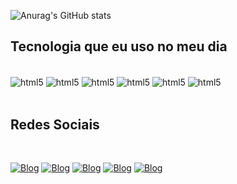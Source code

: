 ![Anurag's GitHub stats](https://github-readme-stats.vercel.app/api?username=Carlosnascimentoamorim&show_icons=true&theme=transparent)


## Tecnologia que eu uso no meu dia 

<div style="display: inline_block"><br/>
  <img align= "center" alt="html5" src="https://img.shields.io/badge/HTML5-E34F26?style=for-the-badge&logo=html5&logoColor=white">
    <img align= "center" alt="html5" src="https://img.shields.io/badge/CSS3-1572B6?style=for-the-badge&logo=css3&logoColor=white">
      <img align= "center" alt="html5" src="https://img.shields.io/badge/Node.js-43853D?style=for-the-badge&logo=node.js&logoColor=white">
        <img align= "center" alt="html5" src="https://img.shields.io/badge/TypeScript-007ACC?style=for-the-badge&logo=typescript&logoColor=white">
        <img align= "center" alt="html5" src="https://img.shields.io/badge/React-20232A?style=for-the-badge&logo=react&logoColor=61DAFB">
         <img align= "center" alt="html5" src="https://img.shields.io/badge/Python-14354C?style=for-the-badge&logo=python&logoColor=white">
        
</div>
<Br/>

## Redes Sociais 
<br/>

[![Blog](https://img.shields.io/badge/Gmail-D14836?style=for-the-badge&logo=gmail&logoColor=white)](https://mail.google.com/mail/u/0/?tab=rm&ogbl#inbox)
[![Blog](https://img.shields.io/badge/LinkedIn-0077B5?style=for-the-badge&logo=linkedin&logoColor=white)](https://www.linkedin.com/in/carlosdeamorim/)
[![Blog](https://img.shields.io/badge/GitHub-100000?style=for-the-badge&logo=github&logoColor=white)](https://github.com/Carlosnascimentoamorim)
[![Blog](https://img.shields.io/badge/Instagram-E4405F?style=for-the-badge&logo=instagram&logoColor=white)](https://www.instagram.com/carlosnascimento_amorim/?igshid=ZDdkNTZiNTM%3D)
[![Blog](https://img.shields.io/badge/Facebook-1877F2?style=for-the-badge&logo=facebook&logoColor=white)](https://www.facebook.com/profile.php?id=100066521862380)

